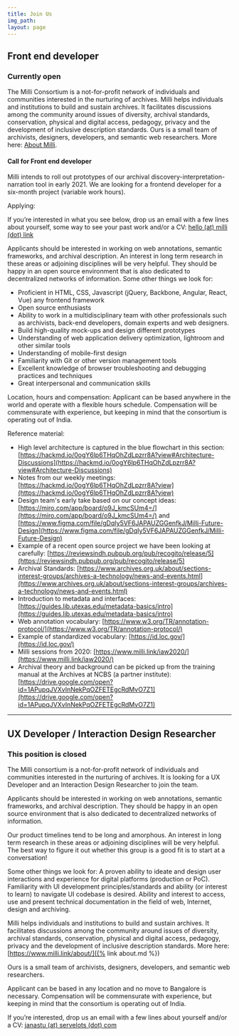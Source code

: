 ```yaml
---
title: Join Us
img_path: 
layout: page
---
```


## Front end developer
### Currently open

The Milli Consortium is a not-for-profit network of individuals and communities interested in the nurturing of archives. Milli helps individuals and institutions to build and sustain archives. It facilitates discussions among the community around issues of diversity, archival standards, conservation, physical and digital access, pedagogy, privacy and the development of inclusive description standards. Ours is a small team of archivists, designers, developers, and semantic web researchers. More here: [About Milli](https://www.milli.link/about/).

#### Call for Front end developer

Milli intends to roll out prototypes of our archival discovery-interpretation-narration tool in early 2021. We are looking for a frontend developer for a six-month project (variable work hours).

Applying:

If you’re interested in what you see below, drop us an email with a few lines about yourself, some way to see your past work and/or a CV: [hello (at) milli (dot) link](mailto:hello@milli.link)

Applicants should be interested in working on web annotations, semantic frameworks, and archival description. An interest in long term research in these areas or adjoining disciplines will be very helpful. They should be happy in an open source environment that is also dedicated to decentralized networks of information. Some other things we look for:

* Proficient in HTML, CSS, Javascript (jQuery, Backbone, Angular, React, Vue) any frontend framework
* Open source enthusiasts
* Ability to work in a multidisciplinary team with other professionals such as archivists, back-end developers, domain experts and web designers.
* Build high-quality mock-ups and design different prototypes
* Understanding of web application delivery optimization, lightroom and other similar tools
* Understanding of mobile-first design
* Familiarity with Git or other version management tools
* Excellent knowledge of browser troubleshooting and debugging practices and techniques
* Great interpersonal and communication skills

Location, hours and compensation:
Applicant can be based anywhere in the world and operate with a flexible hours schedule. Compensation will be commensurate with experience, but keeping in mind that the consortium is operating out of India.

Reference material:

* High level architecture is captured in the blue flowchart in this section: [https://hackmd.io/0ogY6lp6THqOhZdLpzrr8A?view#Architecture-Discussions](https://hackmd.io/0ogY6lp6THqOhZdLpzrr8A?view#Architecture-Discussions)
* Notes from our weekly meetings: [https://hackmd.io/0ogY6lp6THqOhZdLpzrr8A?view](https://hackmd.io/0ogY6lp6THqOhZdLpzrr8A?view)
* Design team's early take based on our concept ideas: [https://miro.com/app/board/o9J_kmcSUm4=/](https://miro.com/app/board/o9J_kmcSUm4=/) and [https://www.figma.com/file/gDqIy5VF6JAPAUZGGenfkJ/Milli-Future-Design](https://www.figma.com/file/gDqIy5VF6JAPAUZGGenfkJ/Milli-Future-Design)
* Example of a recent open source project we have been looking at carefully: [https://reviewsindh.pubpub.org/pub/recogito/release/5](https://reviewsindh.pubpub.org/pub/recogito/release/5)
* Archival Standards: [https://www.archives.org.uk/about/sections-interest-groups/archives-a-technology/news-and-events.html](https://www.archives.org.uk/about/sections-interest-groups/archives-a-technology/news-and-events.html)
* Introduction to metadata and interfaces: [https://guides.lib.utexas.edu/metadata-basics/intro](https://guides.lib.utexas.edu/metadata-basics/intro)
* Web annotation vocabulary:  [https://www.w3.org/TR/annotation-protocol/](https://www.w3.org/TR/annotation-protocol/)
* Example of standardized vocabulary: [https://id.loc.gov/](https://id.loc.gov/)
* Milli sessions from 2020: [https://www.milli.link/iaw2020/](https://www.milli.link/iaw2020/)
* Archival theory and background can be picked up from the training manual at the Archives at NCBS (a partner institute): [https://drive.google.com/open?id=1APupqJVXvInNekPqOZFETEgcRdMvO7Z1](https://drive.google.com/open?id=1APupqJVXvInNekPqOZFETEgcRdMvO7Z1)


-----

## UX Developer / Interaction Design Researcher
### This position is closed
The Milli consortium is a not-for-profit network of individuals and
communities interested in the nurturing of archives. It is looking for a
UX Developer and an Interaction Design Researcher to join the team.

Applicants should be interested in working on web annotations, semantic
frameworks, and archival description. They should be happy in an open
source environment that is also dedicated to decentralized networks of
information.

Our product timelines tend to be long and amorphous. An interest in long
term research in these areas or adjoining disciplines will be very
helpful. The best way to figure it out whether this group is a good fit
is to start at a conversation!

Some other things we look for:
A proven ability to ideate and design user interactions and experience
for digital platforms (production or PoC).
Familiarity with UI development principles/standards and ability (or
interest to learn) to navigate UI codebase is desired.
Ability and interest to access, use and present technical documentation
in the field of web, Internet, design and archiving.

Milli helps individuals and institutions to build and sustain archives.
It facilitates discussions among the community around issues of
diversity, archival standards, conservation, physical and digital
access, pedagogy, privacy and the development of inclusive description
standards. More here: [https://www.milli.link/about/]({% link about.md %})

Ours is a small team of archivists, designers, developers, and semantic
web researchers.

Applicant can be based in any location and no move to Bangalore is
necessary. Compensation will be commensurate with experience, but
keeping in mind that the consortium is operating out of India.

If you’re interested, drop us an email with a few lines about yourself and/or a CV: [janastu (at) servelots (dot) com](mailto:janastu@servelots.com)
